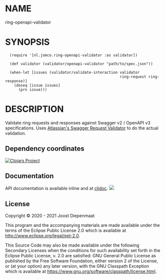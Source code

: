 # NAME

ring-openapi-validator

# SYNOPSIS

      (require '[nl.jomco.ring-openapi-validator :as validator])
      
      (def validator (validator/openapi-validator "path/to/spec.json"))
      
      (when-let [issues (validator/validate-interaction validator
                                                        ring-request ring-response)]
        (doseq [issue issues]
          (prn issue)))

# DESCRIPTION

Validate ring requests and responses against Swagger v2 / OpenAPI v3
specifications. Uses [Atlassian's Swagger Request
Validator](https://bitbucket.org/atlassian/swagger-request-validator/src/master/)
to do the actual validation.

## Dependency coordinates

[![Clojars Project](https://img.shields.io/clojars/v/nl.jomco/ring-openapi-validator.svg)](https://clojars.org/nl.jomco/ring-openapi-validator)

## Documentation

API documentation is available inline and at [cljdoc](https://cljdoc.org/d/nl.jomco/ring-openapi-validator/CURRENT). [![](https://cljdoc.org/badge/nl.jomco/ring-openapi-validator)](https://cljdoc.org/jump/release/nl.jomco/ring-openapi-validator)

## License

Copyright © 2020 - 2021 Joost Diepenmaat

This program and the accompanying materials are made available under the
terms of the Eclipse Public License 2.0 which is available at
http://www.eclipse.org/legal/epl-2.0.

This Source Code may also be made available under the following Secondary
Licenses when the conditions for such availability set forth in the Eclipse
Public License, v. 2.0 are satisfied: GNU General Public License as published by
the Free Software Foundation, either version 2 of the License, or (at your
option) any later version, with the GNU Classpath Exception which is available
at https://www.gnu.org/software/classpath/license.html.
